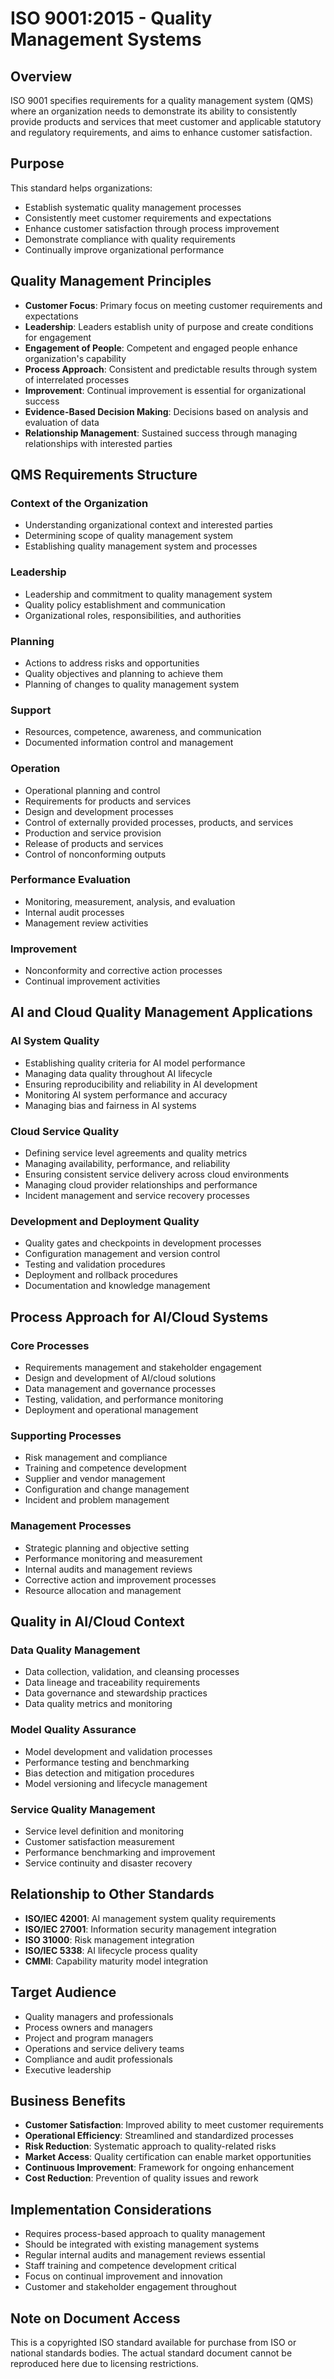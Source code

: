 # ISO 9001:2015 - Quality Management Systems

## Overview
ISO 9001 specifies requirements for a quality management system (QMS) where an organization needs to demonstrate its ability to consistently provide products and services that meet customer and applicable statutory and regulatory requirements, and aims to enhance customer satisfaction.

## Purpose
This standard helps organizations:
- Establish systematic quality management processes
- Consistently meet customer requirements and expectations
- Enhance customer satisfaction through process improvement
- Demonstrate compliance with quality requirements
- Continually improve organizational performance

## Quality Management Principles
- **Customer Focus**: Primary focus on meeting customer requirements and expectations
- **Leadership**: Leaders establish unity of purpose and create conditions for engagement
- **Engagement of People**: Competent and engaged people enhance organization's capability
- **Process Approach**: Consistent and predictable results through system of interrelated processes
- **Improvement**: Continual improvement is essential for organizational success
- **Evidence-Based Decision Making**: Decisions based on analysis and evaluation of data
- **Relationship Management**: Sustained success through managing relationships with interested parties

## QMS Requirements Structure
### Context of the Organization
- Understanding organizational context and interested parties
- Determining scope of quality management system
- Establishing quality management system and processes

### Leadership
- Leadership and commitment to quality management system
- Quality policy establishment and communication
- Organizational roles, responsibilities, and authorities

### Planning
- Actions to address risks and opportunities
- Quality objectives and planning to achieve them
- Planning of changes to quality management system

### Support
- Resources, competence, awareness, and communication
- Documented information control and management

### Operation
- Operational planning and control
- Requirements for products and services
- Design and development processes
- Control of externally provided processes, products, and services
- Production and service provision
- Release of products and services
- Control of nonconforming outputs

### Performance Evaluation
- Monitoring, measurement, analysis, and evaluation
- Internal audit processes
- Management review activities

### Improvement
- Nonconformity and corrective action processes
- Continual improvement activities

## AI and Cloud Quality Management Applications
### AI System Quality
- Establishing quality criteria for AI model performance
- Managing data quality throughout AI lifecycle
- Ensuring reproducibility and reliability in AI development
- Monitoring AI system performance and accuracy
- Managing bias and fairness in AI systems

### Cloud Service Quality
- Defining service level agreements and quality metrics
- Managing availability, performance, and reliability
- Ensuring consistent service delivery across cloud environments
- Managing cloud provider relationships and performance
- Incident management and service recovery processes

### Development and Deployment Quality
- Quality gates and checkpoints in development processes
- Configuration management and version control
- Testing and validation procedures
- Deployment and rollback procedures
- Documentation and knowledge management

## Process Approach for AI/Cloud Systems
### Core Processes
- Requirements management and stakeholder engagement
- Design and development of AI/cloud solutions
- Data management and governance processes
- Testing, validation, and performance monitoring
- Deployment and operational management

### Supporting Processes
- Risk management and compliance
- Training and competence development
- Supplier and vendor management
- Configuration and change management
- Incident and problem management

### Management Processes
- Strategic planning and objective setting
- Performance monitoring and measurement
- Internal audits and management reviews
- Corrective action and improvement processes
- Resource allocation and management

## Quality in AI/Cloud Context
### Data Quality Management
- Data collection, validation, and cleansing processes
- Data lineage and traceability requirements
- Data governance and stewardship practices
- Data quality metrics and monitoring

### Model Quality Assurance
- Model development and validation processes
- Performance testing and benchmarking
- Bias detection and mitigation procedures
- Model versioning and lifecycle management

### Service Quality Management
- Service level definition and monitoring
- Customer satisfaction measurement
- Performance benchmarking and improvement
- Service continuity and disaster recovery

## Relationship to Other Standards
- **ISO/IEC 42001**: AI management system quality requirements
- **ISO/IEC 27001**: Information security management integration
- **ISO 31000**: Risk management integration
- **ISO/IEC 5338**: AI lifecycle process quality
- **CMMI**: Capability maturity model integration

## Target Audience
- Quality managers and professionals
- Process owners and managers
- Project and program managers
- Operations and service delivery teams
- Compliance and audit professionals
- Executive leadership

## Business Benefits
- **Customer Satisfaction**: Improved ability to meet customer requirements
- **Operational Efficiency**: Streamlined and standardized processes
- **Risk Reduction**: Systematic approach to quality-related risks
- **Market Access**: Quality certification can enable market opportunities
- **Continuous Improvement**: Framework for ongoing enhancement
- **Cost Reduction**: Prevention of quality issues and rework

## Implementation Considerations
- Requires process-based approach to quality management
- Should be integrated with existing management systems
- Regular internal audits and management reviews essential
- Staff training and competence development critical
- Focus on continual improvement and innovation
- Customer and stakeholder engagement throughout

## Note on Document Access
This is a copyrighted ISO standard available for purchase from ISO or national standards bodies. The actual standard document cannot be reproduced here due to licensing restrictions.
